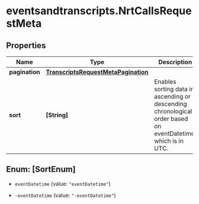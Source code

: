 # eventsandtranscripts.NrtCallsRequestMeta

## Properties

Name | Type | Description | Notes
------------ | ------------- | ------------- | -------------
**pagination** | [**TranscriptsRequestMetaPagination**](TranscriptsRequestMetaPagination.md) |  | [optional] 
**sort** | **[String]** | Enables sorting data in ascending or descending chronological order based on eventDatetime, which is in UTC.  | [optional] 



## Enum: [SortEnum]


* `eventDatetime` (value: `"eventDatetime"`)

* `-eventDatetime` (value: `"-eventDatetime"`)




